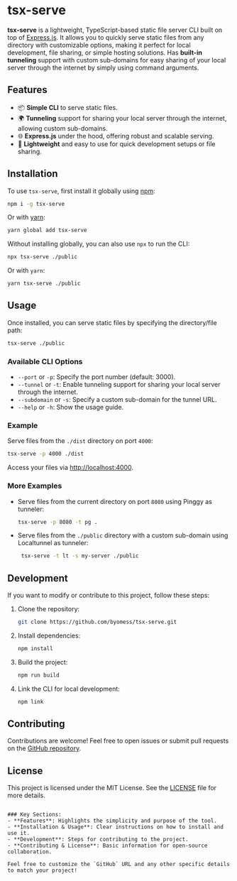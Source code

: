 # tsx-serve

**tsx-serve** is a lightweight, TypeScript-based static file server CLI built on top of [Express.js](https://expressjs.com/). It allows you to quickly serve static files from any directory with customizable options, making it perfect for local development, file sharing, or simple hosting solutions. Has **built-in tunneling** support with custom sub-domains for easy sharing of your local server through the internet by simply using command arguments.

## Features

- 📦 **Simple CLI** to serve static files.
- 🌍 **Tunneling** support for sharing your local server through the internet, allowing custom sub-domains.
- 🌐 **Express.js** under the hood, offering robust and scalable serving.
- 🚀 **Lightweight** and easy to use for quick development setups or file sharing.

## Installation

To use `tsx-serve`, first install it globally using [npm](https://www.npmjs.com/):

```bash
npm i -g tsx-serve
```

Or with [yarn](https://yarnpkg.com/):

```bash
yarn global add tsx-serve
```

Without installing globally, you can also use `npx` to run the CLI:

```bash
npx tsx-serve ./public
```

Or with `yarn`:

```bash
yarn tsx-serve ./public
```

## Usage

Once installed, you can serve static files by specifying the directory/file path:

```bash
tsx-serve ./public
```

### Available CLI Options

- `--port` or `-p`: Specify the port number (default: 3000).
- `--tunnel` or `-t`: Enable tunneling support for sharing your local server through the internet.
- `--subdomain` or `-s`: Specify a custom sub-domain for the tunnel URL.
- `--help` or `-h`: Show the usage guide.

### Example

Serve files from the `./dist` directory on port `4000`:

```bash
tsx-serve -p 4000 ./dist
```

Access your files via [http://localhost:4000](http://localhost:4000).

### More Examples

- Serve files from the current directory on port `8080` using Pinggy as tunneler:
  ```bash
  tsx-serve -p 8080 -t pg .
  ```

- Serve files from the `./public` directory with a custom sub-domain using Localtunnel as tunneler:
  ```bash
   tsx-serve -t lt -s my-server ./public
  ```

## Development

If you want to modify or contribute to this project, follow these steps:

1. Clone the repository:
   ```bash
   git clone https://github.com/byomess/tsx-serve.git
   ```

2. Install dependencies:
   ```bash
   npm install
   ```

3. Build the project:
   ```bash
   npm run build
   ```

4. Link the CLI for local development:
   ```bash
   npm link
   ```

## Contributing

Contributions are welcome! Feel free to open issues or submit pull requests on the [GitHub repository](https://github.com/your-username/tsx-serve).

## License

This project is licensed under the MIT License. See the [LICENSE](LICENSE) file for more details.
```

### Key Sections:
- **Features**: Highlights the simplicity and purpose of the tool.
- **Installation & Usage**: Clear instructions on how to install and use it.
- **Development**: Steps for contributing to the project.
- **Contributing & License**: Basic information for open-source collaboration.

Feel free to customize the `GitHub` URL and any other specific details to match your project!